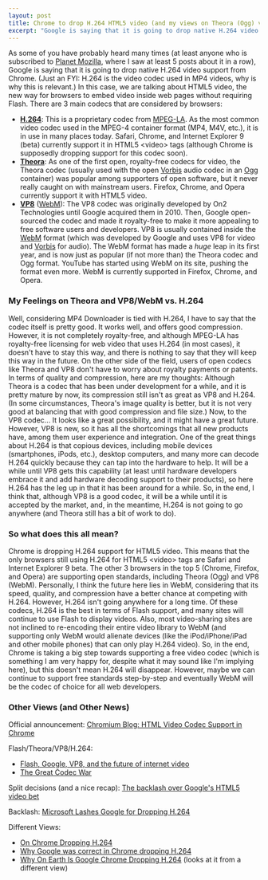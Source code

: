 ```yaml
---
layout: post
title: Chrome to drop H.264 HTML5 video (and my views on Theora (Ogg) vs. VP8 (WebM) vs. H.264 (MP4))
excerpt: "Google is saying that it is going to drop native H.264 video support from Chrome in a motion to boost open codecs (mostly VP8/WebM)."
---
```

As some of you have probably heard many times (at least anyone who is subscribed to [Planet Mozilla](http://planet.mozilla.org/), where I saw at least 5 posts about it in a row), Google is saying that it is going to drop native H.264 video support from Chrome. (Just an FYI: H.264 is the video codec used in MP4 videos, why is why this is relevant.) In this case, we are talking about HTML5 video, the new way for browsers to embed video inside web pages without requiring Flash. There are 3 main codecs that are considered by browsers:

- **[H.264](http://en.wikipedia.org/wiki/H.264)**: This is a proprietary codec from [MPEG-LA](http://en.wikipedia.org/wiki/MPEG_LA). As the most common video codec used in the MPEG-4 container format (MP4, M4V, etc.), it is in use in many places today. Safari, Chrome, and Internet Explorer 9 (beta) currently support it in HTML5 &lt;video&gt; tags (although Chrome is supposedly dropping support for this codec soon).
- **[Theora](http://en.wikipedia.org/wiki/Theora)**: As one of the first open, royalty-free codecs for video, the Theora codec (usually used with the open [Vorbis](http://en.wikipedia.org/wiki/Vorbis) audio codec in an [Ogg](http://en.wikipedia.org/wiki/Ogg) container) was popular among supporters of open software, but it never really caught on with mainstream users. Firefox, Chrome, and Opera currently support it with HTML5 video.
- **[VP8](http://en.wikipedia.org/wiki/VP8)** ([WebM](http://en.wikipedia.org/wiki/WebM)): The VP8 codec was originally developed by On2 Technologies until Google acquired them in 2010. Then, Google open-sourced the codec and made it royalty-free to make it more appealing to free software users and developers. VP8 is usually contained inside the [WebM](http://en.wikipedia.org/wiki/WebM) format (which was developed by Google and uses VP8 for video and [Vorbis](http://en.wikipedia.org/wiki/Vorbis) for audio). The WebM format has made a *huge* leap in its first year, and is now just as popular (if not more than) the Theora codec and Ogg format. YouTube has started using WebM on its site, pushing the format even more. WebM is currently supported in Firefox, Chrome, and Opera.

### My Feelings on Theora and VP8/WebM vs. H.264

Well, considering MP4 Downloader is tied with H.264, I have to say that the codec itself is pretty good. It works well, and offers good compression. However, it is not completely royalty-free, and although MPEG-LA has royalty-free licensing for web video that uses H.264 (in most cases), it doesn't have to stay this way, and there is nothing to say that they will keep this way in the future. On the other side of the field, users of open codecs like Theora and VP8 don't have to worry about royalty payments or patents. In terms of quality and compression, here are my thoughts: Although Theora is a codec that has been under development for a while, and it is pretty mature by now, its compression still isn't as great as VP8 and H.264. (In some circumstances, Theora's image quality is better, but it is not very good at balancing that with good compression and file size.) Now, to the VP8 codec... It looks like a great possibility, and it might have a great future. However, VP8 is new, so it has all the shortcomings that all new products have, among them user experience and integration. One of the great things about H.264 is that copious devices, including mobile devices (smartphones, iPods, etc.), desktop computers, and many more can decode H.264 quickly because they can tap into the hardware to help. It will be a while until VP8 gets this capability (at least until hardware developers embrace it and add hardware decoding support to their products), so here H.264 has the leg up in that it has been around for a while. So, in the end, I think that, although VP8 is a good codec, it will be a while until it is accepted by the market, and, in the meantime, H.264 is not going to go anywhere (and Theora still has a bit of work to do).

### So what does this all mean?

Chrome is dropping H.264 support for HTML5 video. This means that the only browsers still using H.264 for HTML5 &lt;video&gt; tags are Safari and Internet Explorer 9 beta. The other 3 browsers in the top 5 (Chrome, Firefox, and Opera) are supporting open standards, including Theora (Ogg) and VP8 (WebM). Personally, I think the future here lies in WebM, considering that its speed, quality, and compression have a better chance at competing with H.264. However, H.264 isn't going anywhere for a long time. Of these codecs, H.264 is the best in terms of Flash support, and many sites will continue to use Flash to display videos. Also, most video-sharing sites are not inclined to re-encoding their entire video library to WebM (and supporting only WebM would alienate devices (like the iPod/iPhone/iPad and other mobile phones) that can only play H.264 video). So, in the end, Chrome is taking a big step towards supporting a free video codec (which is something I am very happy for, despite what it may sound like I'm implying here), but this doesn't mean H.264 will disappear. However, maybe we can continue to support free standards step-by-step and eventually WebM will be the codec of choice for all web developers.

<!-- see more -->

### Other Views (and Other News)

Official announcement: [Chromium Blog: HTML Video Codec Support in Chrome](http://blog.chromium.org/2011/01/html-video-codec-support-in-chrome.html)

Flash/Theora/VP8/H.264:

- [Flash, Google, VP8, and the future of internet video](http://x264dev.multimedia.cx/archives/292)
- [The Great Codec War](http://quetzalcoatal.blogspot.com/2011/01/great-codec-war.html)

Split decisions (and a nice recap): [The backlash over Google's HTML5 video bet](http://news.cnet.com/8301-30684_3-20028361-265.html)

Backlash: [Microsoft Lashes Google for Dropping H.264](http://www.pcmag.com/article2/0,2817,2375719,00.asp)

Different Views:

- [On Chrome Dropping H.264](http://robert.accettura.com/blog/2011/01/11/on-chrome-dropping-h-264/)
- [Why Google was correct in Chrome dropping H.264](http://www.arpitonline.com/blog/2011/01/11/why-google-was-correct-in-chrome-dropping-of-h-264/)
- [Why On Earth Is Google Chrome Dropping H.264](http://www.socialtimes.com/2011/01/google-chrome-h264/) (looks at it from a different view)
